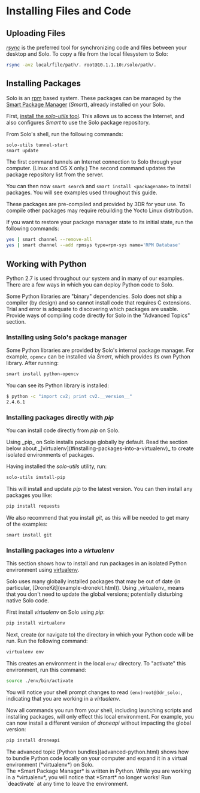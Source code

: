 # Installing Files and Code

## Uploading Files

*[rsync](https://en.wikipedia.org/wiki/Rsync)* is the preferred tool for synchronizing code and files between your desktop and Solo. To copy a file from the local filesystem to Solo:

<div class="host-code"></div>

```sh
rsync -avz local/file/path/. root@10.1.1.10:/solo/path/. 
```

## Installing Packages

Solo is an [rpm](http://www.rpm.org/) based system. These packages can be managed by the [Smart Package Manager](http://labix.org/smart/) (*Smart*), already installed on your Solo.

First, [install the *solo-utils* tool](starting-utils.html). This allows us to access the Internet, and also configures *Smart* to use the Solo package repository.

From Solo's shell, run the following commands:

```sh
solo-utils tunnel-start
smart update
```

The first command tunnels an Internet connection to Solo through your computer. (Linux and OS X only.) The second command updates the package repository list from the server.

You can then now `smart search` and `smart install <packagename>` to install packages. You will see examples used throughout this guide.

These packages are pre-compiled and provided by 3DR for your use. To compile other packages may require rebuilding the Yocto Linux distribution.

<aside class="note">
If you want to restore your package manager state to its initial state, run the following commands:

```sh
yes | smart channel --remove-all
yes | smart channel --add rpmsys type=rpm-sys name='RPM Database'
```
</aside>

## Working with Python

Python 2.7 is used throughout our system and in many of our examples. There are a few ways in which you can deploy Python code to Solo.

<aside class="note">
Some Python libraries are "binary" dependencies. Solo does not ship a compiler (by design) and so cannot install code that requires C extensions. Trial and error is adequate to discovering which packages are usable.
</aside>

<aside class="todo">
Provide ways of compiling code directly for Solo in the "Advanced Topics" section.
</aside>

### Installing using Solo's package manager

Some Python libraries are provided by Solo's internal package manager. For example, `opencv` can be installed via *Smart*, which provides its own Python library. After running:

```sh
smart install python-opencv
```

You can see its Python library is installed:

```sh
$ python -c "import cv2; print cv2.__version__"
2.4.6.1
```

### Installing packages directly with _pip_

You can install code directly from *pip* on Solo. 

<aside class="note">
Using _pip_ on Solo installs package globally by default. Read the section below about _[virtualenv](#installing-packages-into-a-virtualenv)_ to create isolated environments of packages.
</aside>

Having installed the *solo-utils* utility, run:

```sh
solo-utils install-pip
```

This will install and update *pip* to the latest version. You can then install any packages you like:

```sh
pip install requests
```

We also recommend that you install _git_, as this will be needed to get many of the examples:

```sh
smart install git
```

### Installing packages into a _virtualenv_

This section shows how to install and run packages in an isolated Python environment using  [virtualenv](https://virtualenv.pypa.io/en/latest/).

<aside class="note">
Solo uses many globally installed packages that may be out of date (in particular, [DroneKit](example-dronekit.html)). Using _virtualenv_ means that you don't need to update the global versions; potentially disturbing native Solo code.
</aside>

First install _virtualenv_ on Solo using _pip_:

```sh
pip install virtualenv
```

Next, create (or navigate to) the directory in which your Python code will be run. Run the following command:

```sh
virtualenv env
```

This creates an environment in the local `env/` directory. To "activate" this environment, run this command:

```sh
source ./env/bin/activate
```

You will notice your shell prompt changes to read `(env)root@3dr_solo:`, indicating that you are working in a _virtualenv_.

Now all commands you run from your shell, including launching scripts and installing packages, will only effect this local environment. For example, you can now install a different version of *droneapi* without impacting the global version:

```sh
pip install droneapi
```


<aside class="note">
The advanced topic [Python bundles](advanced-python.html) shows how to bundle Python code locally on your computer and expand it in a virtual environment (*virtualenv*) on Solo. 
</aside>

<aside class="note">
The *Smart Package Manager* is written in Python. While you are working in a *virtualenv*, you will notice that *Smart* no longer works! Run `deactivate` at any time to leave the environment.
</aside>
